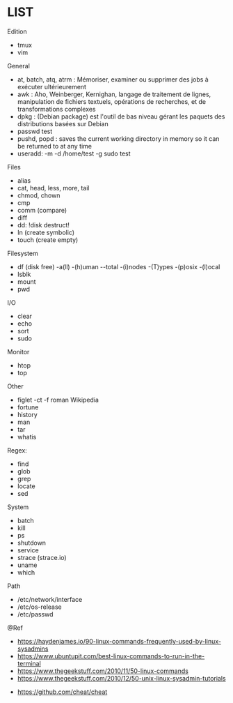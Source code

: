 # LIST

Edition
- tmux
- vim

General
- at,  batch,  atq,  atrm : Mémoriser, examiner ou supprimer des jobs à exécuter ultérieurement
- awk : Aho, Weinberger, Kernighan, langage de traitement de lignes, manipulation de fichiers textuels, opérations de recherches, et de transformations complexes
- dpkg : (Debian package) est l'outil de bas niveau gérant les paquets des distributions basées sur Debian
- passwd test
- pushd, popd : saves the current working directory in memory so it can be returned to at any time
- useradd: -m -d /home/test -g sudo test

Files
- alias
- cat, head, less, more, tail
- chmod, chown
- cmp
- comm (compare)
- diff
- dd: !disk destruct!
- ln (create symbolic)
- touch (create empty)

Filesystem
- df (disk free) -a(ll) -(h)uman --total -(i)nodes -(T)ypes -(p)osix -(l)ocal </dir>
- lsblk
- mount
- pwd

I/O
- clear
- echo
- sort
- sudo

Monitor
- htop
- top

Other
- figlet -ct -f roman Wikipedia
- fortune
- history
- man
- tar
- whatis

Regex: 
- find
- glob
- grep
- locate
- sed

System
- batch
- kill
- ps
- shutdown
- service
- strace (strace.io)
- uname
- which

Path
- /etc/network/interface
- /etc/os-release
- /etc/passwd

@Ref  
- https://haydenjames.io/90-linux-commands-frequently-used-by-linux-sysadmins
- https://www.ubuntupit.com/best-linux-commands-to-run-in-the-terminal
- https://www.thegeekstuff.com/2010/11/50-linux-commands
- https://www.thegeekstuff.com/2010/12/50-unix-linux-sysadmin-tutorials

+ https://github.com/cheat/cheat
